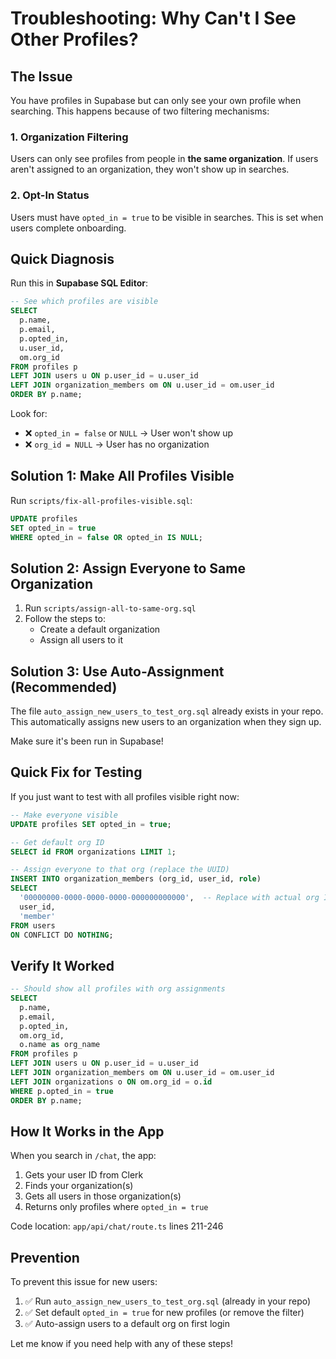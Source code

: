 # Troubleshooting: Why Can't I See Other Profiles?

## The Issue

You have profiles in Supabase but can only see your own profile when searching. This happens because of two filtering mechanisms:

### 1. Organization Filtering
Users can only see profiles from people in **the same organization**. If users aren't assigned to an organization, they won't show up in searches.

### 2. Opt-In Status
Users must have `opted_in = true` to be visible in searches. This is set when users complete onboarding.

## Quick Diagnosis

Run this in **Supabase SQL Editor**:

```sql
-- See which profiles are visible
SELECT 
  p.name,
  p.email,
  p.opted_in,
  u.user_id,
  om.org_id
FROM profiles p
LEFT JOIN users u ON p.user_id = u.user_id
LEFT JOIN organization_members om ON u.user_id = om.user_id
ORDER BY p.name;
```

Look for:
- ❌ `opted_in = false` or `NULL` → User won't show up
- ❌ `org_id = NULL` → User has no organization

## Solution 1: Make All Profiles Visible

Run `scripts/fix-all-profiles-visible.sql`:

```sql
UPDATE profiles
SET opted_in = true
WHERE opted_in = false OR opted_in IS NULL;
```

## Solution 2: Assign Everyone to Same Organization

1. Run `scripts/assign-all-to-same-org.sql`
2. Follow the steps to:
   - Create a default organization
   - Assign all users to it

## Solution 3: Use Auto-Assignment (Recommended)

The file `auto_assign_new_users_to_test_org.sql` already exists in your repo. This automatically assigns new users to an organization when they sign up.

Make sure it's been run in Supabase!

## Quick Fix for Testing

If you just want to test with all profiles visible right now:

```sql
-- Make everyone visible
UPDATE profiles SET opted_in = true;

-- Get default org ID
SELECT id FROM organizations LIMIT 1;

-- Assign everyone to that org (replace the UUID)
INSERT INTO organization_members (org_id, user_id, role)
SELECT 
  '00000000-0000-0000-0000-000000000000',  -- Replace with actual org ID
  user_id,
  'member'
FROM users
ON CONFLICT DO NOTHING;
```

## Verify It Worked

```sql
-- Should show all profiles with org assignments
SELECT 
  p.name,
  p.email,
  p.opted_in,
  om.org_id,
  o.name as org_name
FROM profiles p
LEFT JOIN users u ON p.user_id = u.user_id
LEFT JOIN organization_members om ON u.user_id = om.user_id
LEFT JOIN organizations o ON om.org_id = o.id
WHERE p.opted_in = true
ORDER BY p.name;
```

## How It Works in the App

When you search in `/chat`, the app:

1. Gets your user ID from Clerk
2. Finds your organization(s)
3. Gets all users in those organization(s)
4. Returns only profiles where `opted_in = true`

Code location: `app/api/chat/route.ts` lines 211-246

## Prevention

To prevent this issue for new users:

1. ✅ Run `auto_assign_new_users_to_test_org.sql` (already in your repo)
2. ✅ Set default `opted_in = true` for new profiles (or remove the filter)
3. ✅ Auto-assign users to a default org on first login

Let me know if you need help with any of these steps!

